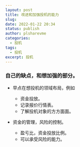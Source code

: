 ```yaml
---
layout: post
title: 改进和加强投机的能力
slug: 
date: 2022-01-22 20:34
status: publish
author: plsharevme
categories: 
  - 投机
tags: 
  - 投机
excerpt: 投机
---
```


### 自己的缺点，和想加强的部分。

- 早点在想投机的领域布局，例如
  - 资金投放。
  - 记录报价行情表。
  - 了解投机对象的方方面面。

- 资金的管理，风险的控制。
  - 盈亏比，资金投放比例。
  - 可以承受风险的能力。
